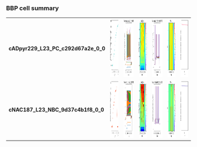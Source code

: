 ### BBP cell summary 
<table>
<tr>
  <td width=30><b>cADpyr229_L23_PC_c292d67a2e_0_0</b></td>
  <td><a href="mean_spike_frequency_cADpyr229_L23_PC_c292d67a2e_0_0.png">
    <img alt="?" src="mean_spike_frequency_cADpyr229_L23_PC_c292d67a2e_0_0.png" height="160"/></a>
  </td>
  <td><a href="firing_rates_cADpyr229_L23_PC_c292d67a2e_0_0.png">
    <img alt="?" src="firing_rates_cADpyr229_L23_PC_c292d67a2e_0_0.png" height="160"/></a>
  </td>
  <td><a href="heatmap_cADpyr229_L23_PC_c292d67a2e_0_0.png">
    <img alt="?" src="heatmap_cADpyr229_L23_PC_c292d67a2e_0_0.png" height="160"/></a>
  </td>
  <td><a href="dt_traces_cADpyr229_L23_PC_c292d67a2e_0_0.png">
    <img alt="?" src="dt_traces_cADpyr229_L23_PC_c292d67a2e_0_0.png" height="160"/></a>
  </td>
  <td><a href="heatmap_dt_cADpyr229_L23_PC_c292d67a2e_0_0.png">
    <img alt="?" src="heatmap_dt_cADpyr229_L23_PC_c292d67a2e_0_0.png" height="160"/></a>
  </td>
  <td><a href="mean_spike_frequency_dt_cADpyr229_L23_PC_c292d67a2e_0_0.png">
    <img alt="?" src="mean_spike_frequency_dt_cADpyr229_L23_PC_c292d67a2e_0_0.png" height="160"/></a>
  </td>
<tr>
<tr>
  <td width=30><b>cNAC187_L23_NBC_9d37c4b1f8_0_0</b></td>
  <td><a href="mean_spike_frequency_cNAC187_L23_NBC_9d37c4b1f8_0_0.png">
    <img alt="?" src="mean_spike_frequency_cNAC187_L23_NBC_9d37c4b1f8_0_0.png" height="160"/></a>
  </td>
  <td><a href="firing_rates_cNAC187_L23_NBC_9d37c4b1f8_0_0.png">
    <img alt="?" src="firing_rates_cNAC187_L23_NBC_9d37c4b1f8_0_0.png" height="160"/></a>
  </td>
  <td><a href="heatmap_cNAC187_L23_NBC_9d37c4b1f8_0_0.png">
    <img alt="?" src="heatmap_cNAC187_L23_NBC_9d37c4b1f8_0_0.png" height="160"/></a>
  </td>
  <td><a href="dt_traces_cNAC187_L23_NBC_9d37c4b1f8_0_0.png">
    <img alt="?" src="dt_traces_cNAC187_L23_NBC_9d37c4b1f8_0_0.png" height="160"/></a>
  </td>
  <td><a href="heatmap_dt_cNAC187_L23_NBC_9d37c4b1f8_0_0.png">
    <img alt="?" src="heatmap_dt_cNAC187_L23_NBC_9d37c4b1f8_0_0.png" height="160"/></a>
  </td>
  <td><a href="mean_spike_frequency_dt_cNAC187_L23_NBC_9d37c4b1f8_0_0.png">
    <img alt="?" src="mean_spike_frequency_dt_cNAC187_L23_NBC_9d37c4b1f8_0_0.png" height="160"/></a>
  </td>
<tr>
